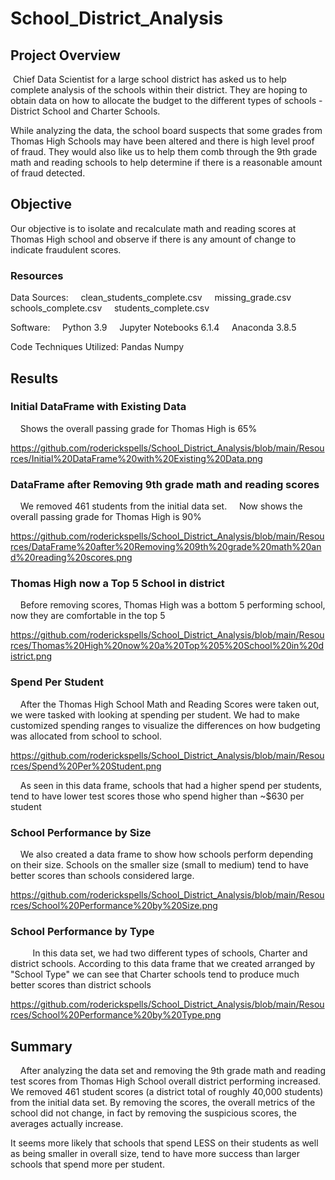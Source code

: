 # School_District_Analysis

## Project Overview

 Chief Data Scientist for a large school district has asked us to help complete analysis of the schools within their district. They are hoping to obtain data on how to allocate the budget to the different types of schools - District School and Charter Schools.

While analyzing the data, the school board suspects that some grades from Thomas High Schools may have been altered and there is high level proof of fraud. They would also like us to help them comb through the 9th grade math and reading schools to help determine if there is a reasonable amount of fraud detected.

## Objective
Our objective is to isolate and recalculate math and reading scores at Thomas High school and observe if there is any amount of change to indicate fraudulent scores.

### Resources

Data Sources:
    clean_students_complete.csv
    missing_grade.csv
    schools_complete.csv
    students_complete.csv

Software:
    Python 3.9
    Jupyter Notebooks 6.1.4
    Anaconda 3.8.5

Code Techniques Utilized:
Pandas
Numpy

## Results

### Initial DataFrame with Existing Data
    Shows the overall passing grade for Thomas High is 65%

https://github.com/roderickspells/School_District_Analysis/blob/main/Resources/Initial%20DataFrame%20with%20Existing%20Data.png

### DataFrame after Removing 9th grade math and reading scores
    We removed 461 students from the initial data set.
    Now shows the overall passing grade for Thomas High is 90%

https://github.com/roderickspells/School_District_Analysis/blob/main/Resources/DataFrame%20after%20Removing%209th%20grade%20math%20and%20reading%20scores.png




### Thomas High now a Top 5 School in district
    Before removing scores, Thomas High was a bottom 5 performing school, now they are comfortable in the top 5

https://github.com/roderickspells/School_District_Analysis/blob/main/Resources/Thomas%20High%20now%20a%20Top%205%20School%20in%20district.png

### Spend Per Student

    After the Thomas High School Math and Reading Scores were taken out, we were tasked with looking at spending per student. We had to make customized spending ranges to visualize the differences on how budgeting was allocated from school to school.

https://github.com/roderickspells/School_District_Analysis/blob/main/Resources/Spend%20Per%20Student.png

    As seen in this data frame, schools that had a higher spend per students, tend to have lower test scores those who spend higher than ~$630 per student

### School Performance by Size

    We also created a data frame to show how schools perform depending on their size. Schools on the smaller size (small to medium) tend to have better scores than schools considered large.

https://github.com/roderickspells/School_District_Analysis/blob/main/Resources/School%20Performance%20by%20Size.png

### School Performance by Type
    
    In this data set, we had two different types of schools, Charter and district schools. According to this data frame that we created arranged by "School Type" we can see that Charter schools tend to produce much better scores than district schools

https://github.com/roderickspells/School_District_Analysis/blob/main/Resources/School%20Performance%20by%20Type.png

## Summary

    After analyzing the data set and removing the 9th grade math and reading test scores from Thomas High School overall district performing increased. We removed 461 student scores (a district total of roughly 40,000 students) from the initial data set. By removing the scores, the overall metrics of the school did not change, in fact by removing the suspicious scores, the averages actually increase.

It seems more likely that schools that spend LESS on their students as well as being smaller in overall size, tend to have more success than larger schools that spend more per student.








